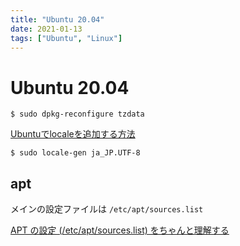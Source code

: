 ```yaml
---
title: "Ubuntu 20.04"
date: 2021-01-13
tags: ["Ubuntu", "Linux"]
---
```


# Ubuntu 20.04

```
$ sudo dpkg-reconfigure tzdata
```

[Ubuntuでlocaleを追加する方法](http://dqn.sakusakutto.jp/2013/03/ubuntu_locale.html)

```
$ sudo locale-gen ja_JP.UTF-8
```

## apt

メインの設定ファイルは `/etc/apt/sources.list`

[APT の設定 (/etc/apt/sources.list) をちゃんと理解する](https://kujira16.hateblo.jp/entry/2019/10/14/190008)
